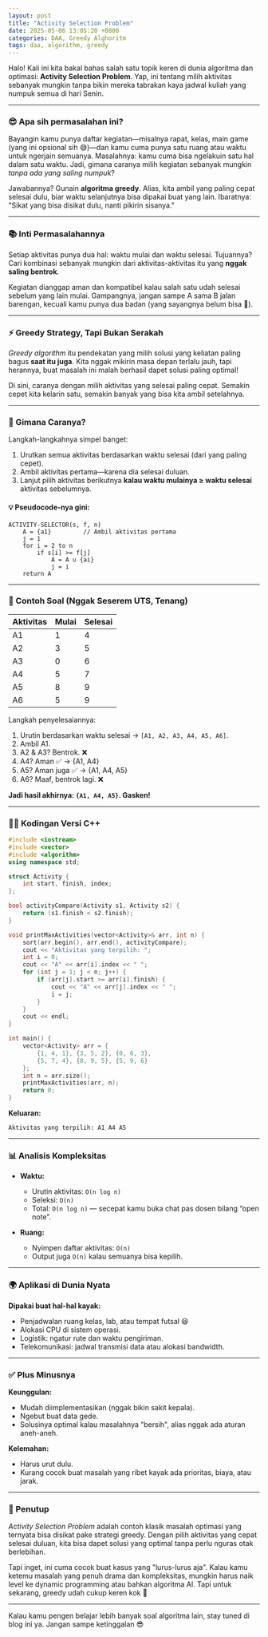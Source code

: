 ```yaml
---
layout: post
title: "Activity Selection Problem"
date: 2025-05-06 13:05:20 +0800
categories: DAA, Greedy Alghoritm
tags: daa, algorithm, greedy
---
```


Halo! Kali ini kita bakal bahas salah satu topik keren di dunia algoritma dan optimasi: **Activity Selection Problem**. Yap, ini tentang milih aktivitas sebanyak mungkin tanpa bikin mereka tabrakan kaya jadwal kuliah yang numpuk semua di hari Senin.

---

### 😎 Apa sih permasalahan ini?

Bayangin kamu punya daftar kegiatan—misalnya rapat, kelas, main game (yang ini opsional sih 😅)—dan kamu cuma punya satu ruang atau waktu untuk ngerjain semuanya. Masalahnya: kamu cuma bisa ngelakuin satu hal dalam satu waktu. Jadi, gimana caranya milih kegiatan sebanyak mungkin *tanpa ada yang saling numpuk*?

Jawabannya? Gunain **algoritma greedy**. Alias, kita ambil yang paling cepat selesai dulu, biar waktu selanjutnya bisa dipakai buat yang lain. Ibaratnya: "Sikat yang bisa disikat dulu, nanti pikirin sisanya."

---

### 📚 Inti Permasalahannya

Setiap aktivitas punya dua hal: waktu mulai dan waktu selesai. Tujuannya? Cari kombinasi sebanyak mungkin dari aktivitas-aktivitas itu yang **nggak saling bentrok**.

Kegiatan dianggap aman dan kompatibel kalau salah satu udah selesai sebelum yang lain mulai. Gampangnya, jangan sampe A sama B jalan barengan, kecuali kamu punya dua badan (yang sayangnya belum bisa 🤖).

---

### ⚡ Greedy Strategy, Tapi Bukan Serakah

*Greedy algorithm* itu pendekatan yang milih solusi yang keliatan paling bagus **saat itu juga**. Kita nggak mikirin masa depan terlalu jauh, tapi herannya, buat masalah ini malah berhasil dapet solusi paling optimal!

Di sini, caranya dengan milih aktivitas yang selesai paling cepat. Semakin cepet kita kelarin satu, semakin banyak yang bisa kita ambil setelahnya.

---

### 🔁 Gimana Caranya?

Langkah-langkahnya simpel banget:

1. Urutkan semua aktivitas berdasarkan waktu selesai (dari yang paling cepet).
2. Ambil aktivitas pertama—karena dia selesai duluan.
3. Lanjut pilih aktivitas berikutnya **kalau waktu mulainya ≥ waktu selesai** aktivitas sebelumnya.

#### 💡 Pseudocode-nya gini:

```text
ACTIVITY-SELECTOR(s, f, n)
    A = {a1}         // Ambil aktivitas pertama
    j = 1
    for i = 2 to n
        if s[i] >= f[j]
            A = A ∪ {ai}
            j = i
    return A
```

---

### 🧪 Contoh Soal (Nggak Seserem UTS, Tenang)

| Aktivitas | Mulai | Selesai |
|-----------|-------|---------|
| A1        | 1     | 4       |
| A2        | 3     | 5       |
| A3        | 0     | 6       |
| A4        | 5     | 7       |
| A5        | 8     | 9       |
| A6        | 5     | 9       |

Langkah penyelesaiannya:

1. Urutin berdasarkan waktu selesai → `[A1, A2, A3, A4, A5, A6]`.
2. Ambil A1.
3. A2 & A3? Bentrok. ❌
4. A4? Aman ✅ → {A1, A4}
5. A5? Aman juga ✅ → {A1, A4, A5}
6. A6? Maaf, bentrok lagi. ❌

**Jadi hasil akhirnya: `{A1, A4, A5}`. Gasken!**

---

### 🧑‍💻 Kodingan Versi C++

```cpp
#include <iostream>
#include <vector>
#include <algorithm>
using namespace std;

struct Activity {
    int start, finish, index;
};

bool activityCompare(Activity s1, Activity s2) {
    return (s1.finish < s2.finish);
}

void printMaxActivities(vector<Activity>& arr, int n) {
    sort(arr.begin(), arr.end(), activityCompare);
    cout << "Aktivitas yang terpilih: ";
    int i = 0;
    cout << "A" << arr[i].index << " ";
    for (int j = 1; j < n; j++) {
        if (arr[j].start >= arr[i].finish) {
            cout << "A" << arr[j].index << " ";
            i = j;
        }
    }
    cout << endl;
}

int main() {
    vector<Activity> arr = {
        {1, 4, 1}, {3, 5, 2}, {0, 6, 3},
        {5, 7, 4}, {8, 9, 5}, {5, 9, 6}
    };
    int n = arr.size();
    printMaxActivities(arr, n);
    return 0;
}
```

**Keluaran:**
```
Aktivitas yang terpilih: A1 A4 A5
```

---

### 📊 Analisis Kompleksitas

- **Waktu:**
  - Urutin aktivitas: `O(n log n)`
  - Seleksi: `O(n)`
  - Total: `O(n log n)` — secepat kamu buka chat pas dosen bilang “open note”.

- **Ruang:**
  - Nyimpen daftar aktivitas: `O(n)`
  - Output juga `O(n)` kalau semuanya bisa kepilih.

---

### 🌍 Aplikasi di Dunia Nyata

**Dipakai buat hal-hal kayak:**
- Penjadwalan ruang kelas, lab, atau tempat futsal 😆
- Alokasi CPU di sistem operasi.
- Logistik: ngatur rute dan waktu pengiriman.
- Telekomunikasi: jadwal transmisi data atau alokasi bandwidth.

---

### ✅ Plus Minusnya

**Keunggulan:**
- Mudah diimplementasikan (nggak bikin sakit kepala).
- Ngebut buat data gede.
- Solusinya optimal kalau masalahnya "bersih", alias nggak ada aturan aneh-aneh.

**Kelemahan:**
- Harus urut dulu.
- Kurang cocok buat masalah yang ribet kayak ada prioritas, biaya, atau jarak.

---

### 🎯 Penutup

*Activity Selection Problem* adalah contoh klasik masalah optimasi yang ternyata bisa disikat pake strategi greedy. Dengan pilih aktivitas yang cepat selesai duluan, kita bisa dapet solusi yang optimal tanpa perlu nguras otak berlebihan.

Tapi inget, ini cuma cocok buat kasus yang "lurus-lurus aja". Kalau kamu ketemu masalah yang penuh drama dan kompleksitas, mungkin harus naik level ke dynamic programming atau bahkan algoritma AI. Tapi untuk sekarang, greedy udah cukup keren kok 🚀

---

Kalau kamu pengen belajar lebih banyak soal algoritma lain, stay tuned di blog ini ya. Jangan sampe ketinggalan 😎
